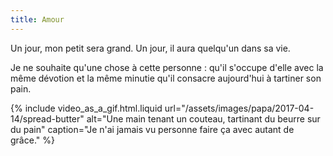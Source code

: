 ```yaml
---
title: Amour
---
```


Un jour, mon petit sera grand. Un jour, il aura quelqu'un dans sa vie.

<!-- more -->

Je ne souhaite qu'une chose à cette personne : qu'il s'occupe d'elle avec la
même dévotion et la même minutie qu'il consacre aujourd'hui à tartiner son pain.

{% include video_as_a_gif.html.liquid
url="/assets/images/papa/2017-04-14/spread-butter"
alt="Une main tenant un couteau, tartinant du beurre sur du pain"
caption="Je n'ai jamais vu personne faire ça avec autant de grâce."
%}
